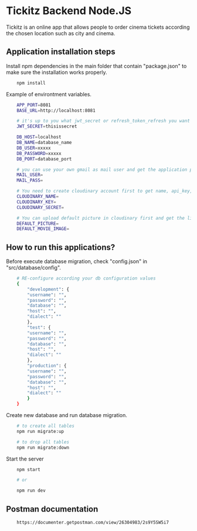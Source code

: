 # Tickitz Backend Node.JS
Tickitz is an online app that allows people to order cinema tickets according the chosen location such as city and cinema.

##
## Application installation steps
Install npm dependencies in the main folder that contain "package.json" to make sure the installation works properly. 
``` bash
    npm install
```

Example of environtment variables.
``` bash
    APP_PORT=8081
    BASE_URL=http://localhost:8081

    # it's up to you what jwt_secret or refresh_token_refresh you want to use. e.g you can use "thisissecrect".
    JWT_SECRET=thisissecret

    DB_HOST=localhost
    DB_NAME=database_name
    DB_USER=xxxxx
    DB_PASSWORD=xxxxx
    DB_PORT=database_port

    # you can use your own gmail as mail user and get the application password from gmail to fill mail_pass. 
    MAIL_USER=
    MAIL_PASS=

    # You need to create cloudinary account first to get name, api_key, and api_secret
    CLOUDINARY_NAME=
    CLOUDINARY_KEY=
    CLOUDINARY_SECRET=

    # You can upload default picture in cloudinary first and get the link that will be used as default user picture and default product picture.
    DEFAULT_PICTURE=
    DEFAULT_MOVIE_IMAGE=
```

##
## How to run this applications?
Before execute database migration, check "config.json" in "src/database/config".
``` bash
    # RE-configure according your db configuration values
    {
        "development": {
        "username": "",
        "password": "",
        "database": "",
        "host": "",
        "dialect": ""
        },
        "test": {
        "username": "",
        "password": "",
        "database": "",
        "host": "",
        "dialect": ""
        },
        "production": {
        "username": "",
        "password": "",
        "database": "",
        "host": "",
        "dialect": ""
        }
    }
```

Create new database and run database migration.
``` bash
    # to create all tables
    npm run migrate:up

    # to drop all tables
    npm run migrate:down
```

Start the server
``` bash
    npm start

    # or

    npm run dev
```

##
## Postman documentation
``` bash
    https://documenter.getpostman.com/view/26304983/2s9Y5SW5i7
```